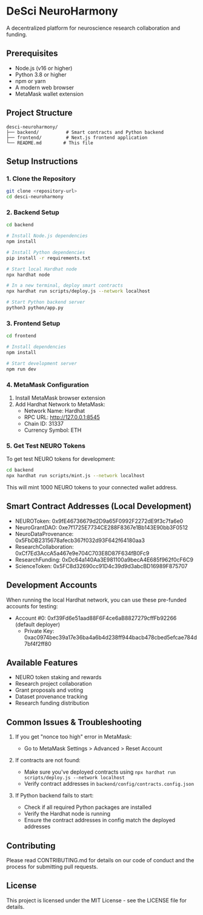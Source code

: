 # DeSci NeuroHarmony

A decentralized platform for neuroscience research collaboration and funding.

## Prerequisites

- Node.js (v16 or higher)
- Python 3.8 or higher
- npm or yarn
- A modern web browser
- MetaMask wallet extension

## Project Structure

```
desci-neuroharmony/
├── backend/          # Smart contracts and Python backend
├── frontend/         # Next.js frontend application
└── README.md        # This file
```

## Setup Instructions

### 1. Clone the Repository

```bash
git clone <repository-url>
cd desci-neuroharmony
```

### 2. Backend Setup

```bash
cd backend

# Install Node.js dependencies
npm install

# Install Python dependencies
pip install -r requirements.txt

# Start local Hardhat node
npx hardhat node

# In a new terminal, deploy smart contracts
npx hardhat run scripts/deploy.js --network localhost

# Start Python backend server
python3 python/app.py
```

### 3. Frontend Setup

```bash
cd frontend

# Install dependencies
npm install

# Start development server
npm run dev
```

### 4. MetaMask Configuration

1. Install MetaMask browser extension
2. Add Hardhat Network to MetaMask:
   - Network Name: Hardhat
   - RPC URL: http://127.0.0.1:8545
   - Chain ID: 31337
   - Currency Symbol: ETH

### 5. Get Test NEURO Tokens

To get test NEURO tokens for development:

```bash
cd backend
npx hardhat run scripts/mint.js --network localhost
```

This will mint 1000 NEURO tokens to your connected wallet address.

## Smart Contract Addresses (Local Development)

- NEUROToken: 0x9fE46736679d2D9a65F0992F2272dE9f3c7fa6e0
- NeuroGrantDAO: 0xe7f1725E7734CE288F8367e1Bb143E90bb3F0512
- NeuroDataProvenance: 0x5FbDB2315678afecb367f032d93F642f64180aa3
- ResearchCollaboration: 0xCf7Ed3AccA5a467e9e704C703E8D87F634fB0Fc9
- ResearchFunding: 0xDc64a140Aa3E981100a9becA4E685f962f0cF6C9
- ScienceToken: 0x5FC8d32690cc91D4c39d9d3abcBD16989F875707

## Development Accounts

When running the local Hardhat network, you can use these pre-funded accounts for testing:

- Account #0: 0xf39Fd6e51aad88F6F4ce6aB8827279cffFb92266 (default deployer)
  - Private Key: 0xac0974bec39a17e36ba4a6b4d238ff944bacb478cbed5efcae784d7bf4f2ff80

## Available Features

- NEURO token staking and rewards
- Research project collaboration
- Grant proposals and voting
- Dataset provenance tracking
- Research funding distribution

## Common Issues & Troubleshooting

1. If you get "nonce too high" error in MetaMask:

   - Go to MetaMask Settings > Advanced > Reset Account

2. If contracts are not found:

   - Make sure you've deployed contracts using `npx hardhat run scripts/deploy.js --network localhost`
   - Verify contract addresses in `backend/config/contracts.config.json`

3. If Python backend fails to start:
   - Check if all required Python packages are installed
   - Verify the Hardhat node is running
   - Ensure the contract addresses in config match the deployed addresses

## Contributing

Please read CONTRIBUTING.md for details on our code of conduct and the process for submitting pull requests.

## License

This project is licensed under the MIT License - see the LICENSE file for details.
